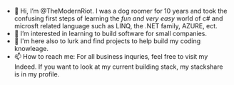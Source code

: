 - 👋 Hi, I’m @TheModernRiot. I was a dog roomer for 10 years and took the confusing first steps of learning the *fun and very easy* world of c# and microsft related language such as LINQ, the .NET family, AZURE, ect.
- 👀 I’m interested in learning to build software for small companies.
- 💞️ I'm here also to lurk and find projects to help build my coding knowleage.
- 📫 How to reach me: For all business inquries, feel free to visit my Indeed. If you want to look at my current building stack, my stackshare is in my profile.

<!---
TheModernRiot/TheModernRiot is a ✨ special ✨ repository because its `README.md` (this file) appears on your GitHub profile.
You can click the Preview link to take a look at your changes.
--->
